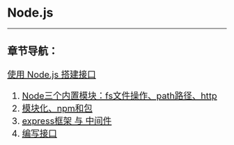 # Node.js
---
<div style="font-size:20px;">

### 章节导航：
[使用 Node.js 搭建接口](node/node-note/api接口.md)

1. [Node三个内置模块：fs文件操作、path路径、http](node/node-note/1.md)
2. [模块化、npm和包](node/node-note/2.md)
3. [express框架 与 中间件](node/node-note/3.md)
4. [编写接口](node/node-note/4.md)
</div>